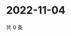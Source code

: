 # 2022-11-04

共 0 条

<!-- BEGIN WEIBO -->
<!-- 最后更新时间 Fri Nov 04 2022 06:14:14 GMT+0800 (China Standard Time) -->

<!-- END WEIBO -->
